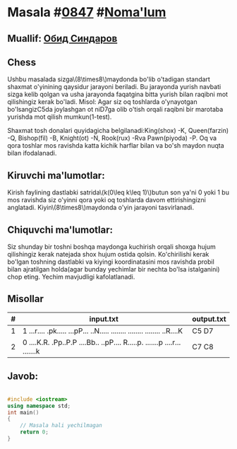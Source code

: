 
<h1>Masala #<a href="https://robocontest.uz/tasks/0847">0847</a> #<a href="https://robocontest.uz/tasks?category=1">Noma'lum</a></h1>
<h2> Muallif: <a href="https://robocontest.uz/profile/thecr4sh">Обид Синдаров</a></h2>
<h2>Chess</h2>
<p>Ushbu masalada sizga\(8\times8\)maydonda bo'lib o'tadigan standart shaxmat o'yinining qaysidur jarayoni beriladi. Bu jarayonda yurish navbati sizga kelib qolgan va usha jarayonda faqatgina bitta yurish bilan raqibni mot qilishingiz kerak bo'ladi.
Misol: Agar siz oq toshlarda o'ynayotgan bo'lsangizC5da joylashgan ot niD7ga olib o'tish orqali raqibni bir marotaba yurishda mot qilish mumkun(1-test).

Shaxmat tosh donalari quyidagicha belgilanadi:King(shox) -K, Queen(farzin) -Q, Bishop(fil) -B, Knight(ot) -N, Rook(rux) -Rva Pawn(piyoda) -P. Oq va qora toshlar mos ravishda katta kichik harflar bilan va bo'sh maydon nuqta bilan ifodalanadi.</p>
<h2>Kiruvchi ma'lumotlar:</h2>
<p>Kirish faylining dastlabki satrida\(k(0\leq k\leq 1)\)butun son ya'ni 0 yoki 1 bu mos ravishda siz o'yinni qora yoki oq toshlarda davom ettirishingizni anglatadi. Kiyin\(8\times8\)maydonda o'yin jarayoni tasvirlanadi.</p>
<h2>Chiquvchi ma'lumotlar:</h2>
<p>Siz shunday bir toshni boshqa maydonga kuchirish orqali shoxga hujum qilishingiz kerak natejada shox hujum ostida qolsin. Ko'chirilishi kerak bo'lgan toshning dastlabki va kiyingi koordinatasini mos ravishda probil bilan ajratilgan holda(agar bunday yechimlar bir nechta bo'lsa istalganini) chop eting. Yechim mavjudligi kafolatlanadi.</p>
<h2>Misollar</h2>
<table>
    <thead>
        <tr>
            <th>#</th>
            <th>input.txt</th>
            <th>output.txt</th>
        </tr>
    </thead>
    <tbody>
            <tr>
                <td>1</td>
                <td>1
...r....
.pk.....
...pP...
..N.....
........
........
........
..R....K</td>
                <td>C5 D7</td>
            </tr>
            <tr>
                <td>2</td>
                <td>0
....K.R.
.Pp..P.P
....Bb..
..pP....
R.....p.
.......p
....r...
.......k</td>
                <td>C7 C8</td>
            </tr>
    </tbody>
    </table>
    
<h2>Javob:</h2>

######
```cpp
#include <iostream>
using namespace std;
int main()
{
    // Masala hali yechilmagan
    return 0;
}
```
